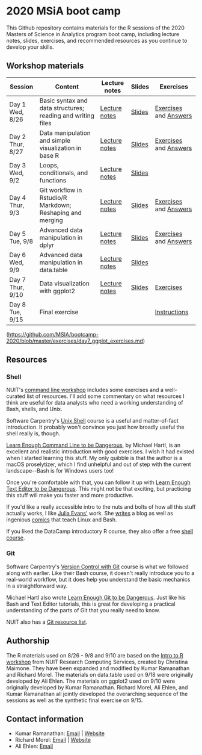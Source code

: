 # 2020 MSiA boot camp

This Github repository contains materials for the R sessions of the 2020 Masters of Science in Analytics program boot camp, including lecture notes, slides, exercises, and recommended resources as you continue to develop your skills. 

## Workshop materials

|Session|Content|Lecture notes|Slides|Exercises|
|-------|-------|-------------|------|---------|
|Day 1<br />Wed, 8/26|Basic syntax and data structures; reading and writing files|[Lecture notes](https://msia.github.io/bootcamp-2020/lecturenotes/day1_syntax-fileIO_lecturenotes)|[Slides](https://msia.github.io/bootcamp-2020/lectureslides/day1_syntax-fileIO_slides.html)|[Exercises](https://github.com/MSIA/bootcamp-2020/blob/master/exercises/day1_syntax-fileIO_exercises.R) and [Answers](https://github.com/MSIA/bootcamp-2020/blob/master/exercises/day1_syntax-fileIO_exercises_with_answers.R)|
|Day 2<br />Thur, 8/27|Data manipulation and simple visualization in base R|[Lecture notes](https://msia.github.io/bootcamp-2020/lecturenotes/day2_dataintro_lecturenotes)|[Slides](https://msia.github.io/bootcamp-2020/lectureslides/day2_dataintro_slides.html)|[Exercises](https://github.com/MSIA/bootcamp-2020/blob/master/exercises/day2_dataintro_exercises.R) and [Answers](https://github.com/MSIA/bootcamp-2020/blob/master/exercises/day2_dataintro_exercises_with_answers.R)|
|Day 3<br />Wed, 9/2|Loops, conditionals, and functions|[Lecture notes](https://msia.github.io/bootcamp-2020/lecturenotes/day3_loops-conditionals-functions_lecturenotes)|[Slides](https://msia.github.io/bootcamp-2020/lectureslides/day3_loops-conditionals-functions_slides.html)||
|Day 4<br />Thur, 9/3|Git workflow in Rstudio/R Markdown; Reshaping and merging|[Lecture notes](https://msia.github.io/bootcamp-2020/lecturenotes/day4_Rmd-datamanip1_lecturenotes)|[Slides](https://msia.github.io/bootcamp-2020/lectureslides/day4_Rmd-datamanip1_slides.html)|[Exercises](https://github.com/MSIA/bootcamp-2020/blob/master/exercises/day4_Rmd-datamanip1_exercises.Rmd) and [Answers](https://github.com/MSIA/bootcamp-2020/blob/master/exercises/day4_Rmd-datamanip1_exercises_with_answers.Rmd)|
|Day 5<br />Tue, 9/8|Advanced data manipulation in dplyr|[Lecture notes](https://msia.github.io/bootcamp-2020/lecturenotes/day5_dplyr_lecturenotes)|[Slides](https://msia.github.io/bootcamp-2020/lectureslides/day5_dplyr_slides.html)|[Exercises](https://github.com/MSIA/bootcamp-2020/blob/master/exercises/day5_dplyr_exercises.Rmd) and [Answers](https://github.com/MSIA/bootcamp-2020/blob/master/exercises/day5_dplyr_exercises_with_answers.Rmd)|
|Day 6<br />Wed, 9/9|Advanced data manipulation in data.table|[Lecture notes](https://msia.github.io/bootcamp-2020/lecturenotes/day6_datatable_lecturenotes)|[Slides](https://msia.github.io/bootcamp-2020/lectureslides/day6_datatable_slides.html)||
|Day 7<br />Thur, 9/10|Data visualization with ggplot2|[Lecture notes](https://msia.github.io/bootcamp-2020/lecturenotes/day7_ggplot_lecturenotes)|[Slides](https://msia.github.io/bootcamp-2020/lectureslides/day7_ggplot_slides.html)|[Exercises](https://github.com/MSIA/bootcamp-2020/blob/master/exercises/day7_ggplot_exercises.md)|
|Day 8<br /> Tue, 9/15|Final exercise|||[Instructions](https://github.com/MSIA/bootcamp-2020/blob/master/exercises/day8_final-exercise-instructions.md)|
(https://github.com/MSIA/bootcamp-2020/blob/master/exercises/day7_ggplot_exercises.md)
## Resources

### Shell

NUIT's [command line workshop](https://github.com/nuitrcs/commandlineworkshop) includes some exercises and a well-curated list of resources. I'll add some commentary on what resources I think are useful for data analysts who need a working understanding of Bash, shells, and Unix.

Software Carpentry's [Unix Shell](http://swcarpentry.github.io/shell-novice/) course is a useful and matter-of-fact introduction. It probably won't convince you just how broadly useful the shell really is, though.

[Learn Enough Command Line to be Dangerous](https://www.learnenough.com/command-line-tutorial), by Michael Hartl, is an excellent and realistic introduction with good exercises. I wish it had existed when I started learning this stuff. My only quibble is that the author is a macOS proselytizer, which I find unhelpful and out of step with the current landscape--Bash is for Windows users too!

Once you're comfortable with that, you can follow it up with [Learn Enough Text Editor to be Dangerous](https://www.learnenough.com/text-editor-tutorial). This might not be that exciting, but practicing this stuff will make you faster and more productive.

If you'd like a really accessible intro to the nuts and bolts of how all this stuff actually works, I like [Julia Evans'](https://twitter.com/b0rk) work. She [writes](https://jvns.ca/) a blog as well as ingenious [comics](https://twitter.com/i/moments/1026078161115729920) that teach Linux and Bash.

If you liked the DataCamp introductory R course, they also offer a free [shell course](https://www.datacamp.com/courses/introduction-to-shell-for-data-science).

### Git

Software Carpentry's [Version Control with Git](http://swcarpentry.github.io/git-novice/) course is what we followed along with earlier. Like their Bash course, it doesn't really introduce you to a real-world workflow, but it does help you understand the basic mechanics in a straightforward way.

Michael Hartl also wrote [Learn Enough Git to be Dangerous](https://www.learnenough.com/git-tutorial). Just like his Bash and Text Editor tutorials, this is great for developing a practical understanding of the parts of Git that you really need to know.

NUIT also has a [Git resource list](https://github.com/nuitrcs/gitworkshop).


## Authorship

The R materials used on 8/26 - 9/8 and 9/10 are based on the [Intro to R workshop](https://github.com/nuitrcs/r_intro_june2018) from NUIT Research Computing Services, created by Christina Maimone. They have been expanded and modified by Kumar Ramanathan and Richard Morel. The materials on data.table used on 9/18 were originally developed by Ali Ehlen. The materials on ggplot2 used on 9/10 were originally developed by Kumar Ramanathan. Richard Morel, Ali Ehlen, and Kumar Ramanathan all jointly developed the overarching sequence of the sessions as well as the synthetic final exercise on 9/15. 

## Contact information

- Kumar Ramanathan: [Email](mailto:kumar.ramanathan@u.northwestern.edu) | [Website](http://www.kumar.fyi)
- Richard Morel: [Email](mailto:richard.morel@u.northwestern.edu) | [Website](http://ramorel.github.io)
- Ali Ehlen: [Email](mailto:AnnalieseEhlen2020@u.northwestern.edu)
